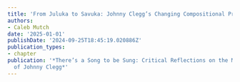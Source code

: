 ```yaml
---
title: 'From Juluka to Savuka: Johnny Clegg’s Changing Compositional Practices'
authors:
- Caleb Mutch
date: '2025-01-01'
publishDate: '2024-09-25T18:45:19.020886Z'
publication_types:
- chapter
publication: '*There’s a Song to be Sung: Critical Reflections on the Music and Influence
  of Johnny Clegg*'
---
```

